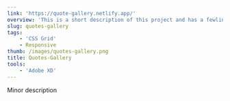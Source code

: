 ```yaml
---
link: 'https://quote-gallery.netlify.app/'
overview: 'This is a short description of this project and has a fewlines explaining about it.'
slug: quotes-gallery
tags:
    - 'CSS Grid'
    - Responsive
thumb: /images/quotes-gallery.png
title: Quotes-Gallery
tools:
    - 'Adobe XD'
---
```


Minor description
